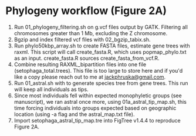 # Phylogeny workflow (Figure 2A) 

1. Run 01_phylogeny_filtering.sh on g.vcf files output by GATK. Filtering all chromosomes greater than 1 Mb, excluding the Z chromosome. 
2. Bgzip and index filtered vcf files with 02_bgzip_tabix.sh. 
3. Run phylo50kbp_array.sh to create FASTA files, estimate gene trees with raxml. This script will call create_fasta.R, which uses popmap_phylo.txt as an input. create_fasta.R sources create_fasta_from_vcf.R.
4. Combine resulting RAXML_bipartition files into one file (setophaga_total.trees). This file is too large to store here and if you'd like a copy please reach out to me at jackphruska@gmail.com. 
5. Run 01_astral.sh with to generate species tree from gene trees. This run will keep all individuals as tips.
6. Since most individuals fell within expected monophyletic groups (see manuscript), we ran astral once more, using 01a_astral_tip_map.sh, this time forcing individuals into groups expected based on geographic location (using -a flag and the astral_map.txt file).
7. Import setophaga_astral_tip_map.tre into FigTree v1.4.4 to reproduce Figure 2A. 
